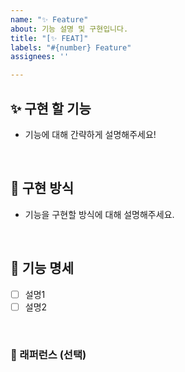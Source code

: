 ```yaml
---
name: "✨ Feature"
about: 기능 설명 및 구현입니다.
title: "[✨ FEAT]"
labels: "#{number} Feature"
assignees: ''

---
```


## ✨ 구현 할 기능

- 기능에 대해 간략하게 설명해주세요!

<br>

## 📢 구현 방식

- 기능을 구현할 방식에 대해 설명해주세요. 

<br>

## 📑 기능 명세

- [ ] 설명1
- [ ] 설명2

<br>

### 📕 래퍼런스 (선택)
